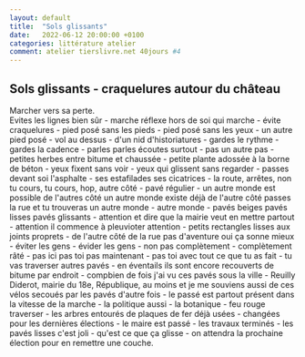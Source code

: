```yaml
---
layout: default
title:  "Sols glissants"
date:   2022-06-12 20:00:00 +0100
categories: littérature atelier
comment: atelier tierslivre.net 40jours #4
---
```


## Sols glissants - craquelures autour du château

Marcher vers sa perte.  
Evites les lignes bien sûr - marche réflexe hors de soi qui marche - évite craquelures - pied posé sans les pieds - pied posé sans les yeux - un autre pied posé - vol au dessus - d'un nid d'historiatures - gardes le rythme - gardes la cadence - parles parles écoutes surtout - pas un autre pas - petites herbes entre bitume et chaussée - petite plante adossée à la borne de béton - yeux fixent sans voir - yeux qui glissent sans regarder - passes devant soi l'asphalte - ses estafilades ses cicatrices - la route, arrêtes, non tu cours, tu cours, hop, autre côté - pavé régulier - un autre monde est possible de l'autres côté un autre monde existe déjà de l'autre côté passes la rue et tu trouveras un autre monde - autre monde - pavés beiges pavés lisses pavés glissants - attention et dire que la mairie veut en mettre partout - attention il commence à pleuvioter attention - petits rectangles lisses aux joints proprets - de l'autre côté de la rue pas d'aventure oui ça sonne mieux - éviter les gens - évider les gens - non pas complètement - complètement râté - pas ici pas toi pas maintenant - pas toi avec tout ce que tu as fait - tu vas traverser autres pavés - en éventails ils sont encore recouverts de bitume par endroit - compbien de fois j'ai vu ces pavés sous la ville - Reuilly Diderot, mairie du 18e, République, au moins et je me souviens aussi de ces vélos secoués par les pavés d'autre fois - le passé est partout présent dans la vitesse de la marche - la politique aussi - la botanique - feu rouge traverser - les arbres entourés de plaques de fer déjà usées - changées pour les dernières élections - le maire est passé - les travaux terminés - les pavés lisses c'est joli - qu'est ce que ça glisse - on attendra la prochaine élection pour en remettre une couche.

